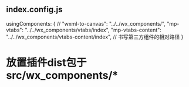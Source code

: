 ## index.config.js
  usingComponents: {
        // "wxml-to-canvas": "../../wx_components/", 
        "mp-vtabs": "../../wx_components/vtabs/index",
        "mp-vtabs-content": "../../wx_components/vtabs-content/index", // 书写第三方组件的相对路径
 }

 # 放置插件dist包于 src/wx_components/*
